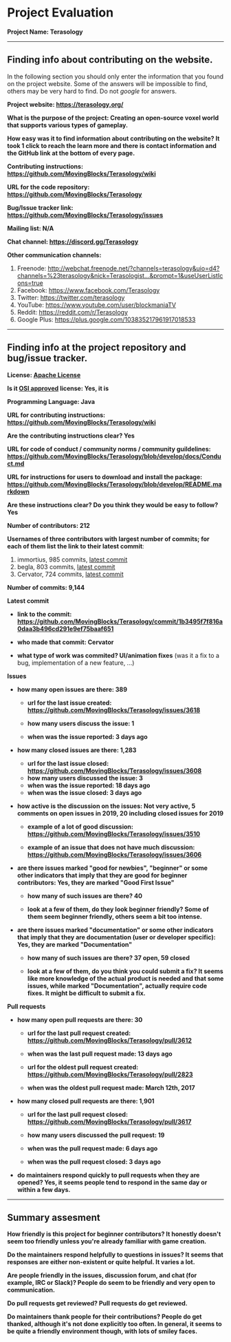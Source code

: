 # Project Evaluation 



__Project Name: Terasology__  


---

## Finding info about contributing on the website.

In the following section you should only enter the information that you
found on the project website. Some of the answers will be impossible to find, others
may be very hard to find. Do not _google_ for answers.

__Project website: https://terasology.org/__


__What is the purpose of the project: Creating an open-source voxel world that supports various types of gameplay.__


__How easy was it to find information about contributing on the website? It took 1 click to reach the learn more and there is contact information and the GitHub link at the bottom of every page.__


__Contributing instructions: https://github.com/MovingBlocks/Terasology/wiki__

__URL for the code repository: https://github.com/MovingBlocks/Terasology__

__Bug/Issue tracker link: https://github.com/MovingBlocks/Terasology/issues__

__Mailing list: N/A__

__Chat channel: https://discord.gg/Terasology__

__Other communication channels:__
1. Freenode: http://webchat.freenode.net/?channels=terasology&uio=d4?channels=%23terasology&nick=Terasologist...&prompt=1&useUserListIcons=true
2. Facebook: https://www.facebook.com/Terasology
3. Twitter: https://twitter.com/terasology
4. YouTube: https://www.youtube.com/user/blockmaniaTV
5. Reddit: https://reddit.com/r/Terasology
6. Google Plus: https://plus.google.com/103835217961917018533


---

## Finding info at the project repository and bug/issue tracker.

__License: [Apache License](https://github.com/MovingBlocks/Terasology/blob/develop/LICENSE)__

__Is it [OSI approved](https://opensource.org/licenses/alphabetical) license: Yes, it is__

__Programming Language: Java__

__URL for contributing instructions: https://github.com/MovingBlocks/Terasology/wiki__ 

__Are the contributing instructions clear? Yes__ 


__URL for code of conduct / community norms / community guildelines: https://github.com/MovingBlocks/Terasology/blob/develop/docs/Conduct.md__

__URL for instructions for users to download and install the package: https://github.com/MovingBlocks/Terasology/blob/develop/README.markdown__


__Are these instructions clear? Do you think they would be easy to follow? Yes__


__Number of contributors: 212__


__Usernames of three contributors with largest number of commits; for
each of them list the link to their latest commit__:

1. immortius, 985 commits, [latest commit](https://github.com/MovingBlocks/Terasology/commit/90283c37346787518d787df0825d28a8ff326aed)
2. begla, 803 commits, [latest commit](https://github.com/MovingBlocks/Terasology/commit/aeb1f56adf83048cb2aec7bbd9c5376885fc6944)
3. Cervator, 724 commits, [latest commit](https://github.com/MovingBlocks/Terasology/commit/1b3495f7f816a0daa3b496cd291e9ef75baaf651)


__Number of commits: 9,144__

__Latest commit__

- __link to the commit: https://github.com/MovingBlocks/Terasology/commit/1b3495f7f816a0daa3b496cd291e9ef75baaf651__

- __who made that commit: Cervator__

- __what type of work was commited? UI/animation fixes__ (was it a fix to a bug, implementation of a new feature, ...)


__Issues__

- __how many open issues are there: 389__

    - __url for the last issue created: https://github.com/MovingBlocks/Terasology/issues/3618__

    - __how many users discuss the issue: 1__
    
    - __when was the issue reported: 3 days ago__
    

- __how many closed issues are there: 1,283__
    - __url for the last issue closed: https://github.com/MovingBlocks/Terasology/issues/3608__
    - __how many users discussed the issue: 3__
    - __when was the issue reported: 18 days ago__
    - __when was the issue closed: 3 days ago__

- __how active is the discussion on the issues: Not very active, 5 comments on open issues in 2019, 20 including closed issues for 2019__ 

    - __example of a lot of good discussion: https://github.com/MovingBlocks/Terasology/issues/3510__ 
    
    - __example of an issue that does not have much discussion: https://github.com/MovingBlocks/Terasology/issues/3606__



- __are there issues marked "good for newbies", "beginner" or some other indicators that imply that they are good for beginner contributors: Yes, they are marked "Good First Issue"__

    - __how many of such issues are there? 40__
    
    - __look at a few of them, do they look beginner friendly? Some of them seem beginner friendly, others seem a bit too intense.__ 



- __are there issues marked "documentation" or some other indicators that imply that they are documentation (user or developer specific): Yes, they are marked "Documentation"__

    - __how many of such issues are there? 37 open, 59 closed__
    
    - __look at a few of them, do you think you could submit a fix? It seems like more knowledge of the actual product is needed and that some issues, while marked "Documentation", actually require code fixes. It might be difficult to submit a fix.__ 



__Pull requests__

- __how many open pull requests are there: 30__

    - __url for the last pull request created: https://github.com/MovingBlocks/Terasology/pull/3612__
    
    - __when was the last pull request made: 13 days ago__

    - __url for the oldest pull request created: https://github.com/MovingBlocks/Terasology/pull/2823__
    
    - __when was the oldest pull request made: March 12th, 2017__

- __how many closed pull requests are there: 1,901__

    - __url for the last pull request closed: https://github.com/MovingBlocks/Terasology/pull/3617__
    
    - __how many users discussed the pull request: 19__
    
    - __when was the pull request made: 6 days ago__
    
    - __when was the pull request closed: 3 days ago__
    

- __do maintainers respond quickly to pull requests when they are opened? Yes, it seems people tend to respond in the same day or within a few days.__ 





---


## Summary assesment
__How friendly is this project for beginner contributors? It honestly doesn't seem too friendly unless you're already familiar with game creation.__


__Do the maintainers respond helpfully to questions in issues? It seems that responses are either non-existent or quite helpful. It varies a lot.__


__Are people friendly in the issues, discussion forum, and chat (for example, IRC or Slack)? People do seem to be friendly and very open to communication.__



__Do pull requests get reviewed? Pull requests do get reviewed.__



__Do maintainers thank people for their contributions? People do get thanked, although it's not done explicitly too often. In general, it seems to be quite a friendly environment though, with lots of smiley faces.__



